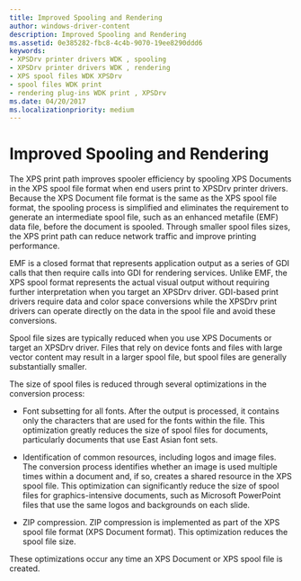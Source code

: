 ```yaml
---
title: Improved Spooling and Rendering
author: windows-driver-content
description: Improved Spooling and Rendering
ms.assetid: 0e385282-fbc8-4c4b-9070-19ee8290ddd6
keywords:
- XPSDrv printer drivers WDK , spooling
- XPSDrv printer drivers WDK , rendering
- XPS spool files WDK XPSDrv
- spool files WDK print
- rendering plug-ins WDK print , XPSDrv
ms.date: 04/20/2017
ms.localizationpriority: medium
---
```


# Improved Spooling and Rendering


The XPS print path improves spooler efficiency by spooling XPS Documents in the XPS spool file format when end users print to XPSDrv printer drivers. Because the XPS Document file format is the same as the XPS spool file format, the spooling process is simplified and eliminates the requirement to generate an intermediate spool file, such as an enhanced metafile (EMF) data file, before the document is spooled. Through smaller spool files sizes, the XPS print path can reduce network traffic and improve printing performance.

EMF is a closed format that represents application output as a series of GDI calls that then require calls into GDI for rendering services. Unlike EMF, the XPS spool format represents the actual visual output without requiring further interpretation when you target an XPSDrv driver. GDI-based print drivers require data and color space conversions while the XPSDrv print drivers can operate directly on the data in the spool file and avoid these conversions.

Spool file sizes are typically reduced when you use XPS Documents or target an XPSDrv driver. Files that rely on device fonts and files with large vector content may result in a larger spool file, but spool files are generally substantially smaller.

The size of spool files is reduced through several optimizations in the conversion process:

-   Font subsetting for all fonts. After the output is processed, it contains only the characters that are used for the fonts within the file. This optimization greatly reduces the size of spool files for documents, particularly documents that use East Asian font sets.

-   Identification of common resources, including logos and image files. The conversion process identifies whether an image is used multiple times within a document and, if so, creates a shared resource in the XPS spool file. This optimization can significantly reduce the size of spool files for graphics-intensive documents, such as Microsoft PowerPoint files that use the same logos and backgrounds on each slide.

-   ZIP compression. ZIP compression is implemented as part of the XPS spool file format (XPS Document format). This optimization reduces the spool file size.

These optimizations occur any time an XPS Document or XPS spool file is created.

 

 




